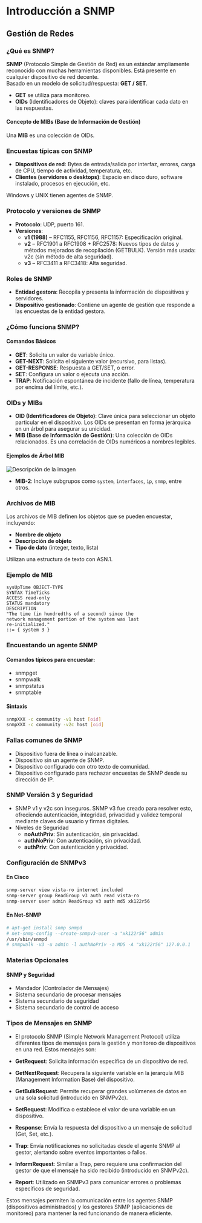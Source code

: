 # Introducción a SNMP

## Gestión de Redes

### ¿Qué es SNMP?

**SNMP** (Protocolo Simple de Gestión de Red) es un estándar ampliamente reconocido con muchas herramientas disponibles. Está presente en cualquier dispositivo de red decente.  
Basado en un modelo de solicitud/respuesta: **GET / SET**.

- **GET** se utiliza para monitoreo.
- **OIDs** (Identificadores de Objeto): claves para identificar cada dato en las respuestas.

#### Concepto de MIBs (Base de Información de Gestión)

Una **MIB** es una colección de OIDs.

### Encuestas típicas con SNMP

- **Dispositivos de red**: Bytes de entrada/salida por interfaz, errores, carga de CPU, tiempo de actividad, temperatura, etc.
- **Clientes (servidores o desktops)**: Espacio en disco duro, software instalado, procesos en ejecución, etc.

Windows y UNIX tienen agentes de SNMP.

### Protocolo y versiones de SNMP

- **Protocolo**: UDP, puerto 161.
- **Versiones**:
    - **v1 (1988)** – RFC1155, RFC1156, RFC1157: Especificación original.
    - **v2** – RFC1901 a RFC1908 + RFC2578: Nuevos tipos de datos y métodos mejorados de recopilación (GETBULK). Versión más usada: v2c (sin método de alta seguridad).
    - **v3** – RFC3411 a RFC3418: Alta seguridad.

### Roles de SNMP

- **Entidad gestora**: Recopila y presenta la información de dispositivos y servidores.
- **Dispositivo gestionado**: Contiene un agente de gestión que responde a las encuestas de la entidad gestora.

### ¿Cómo funciona SNMP?

#### Comandos Básicos

- **GET**: Solicita un valor de variable único.
- **GET-NEXT**: Solicita el siguiente valor (recursivo, para listas).
- **GET-RESPONSE**: Respuesta a GET/SET, o error.
- **SET**: Configura un valor o ejecuta una acción.
- **TRAP**: Notificación espontánea de incidente (fallo de línea, temperatura por encima del límite, etc.).

### OIDs y MIBs

- **OID (Identificadores de Objeto)**: Clave única para seleccionar un objeto particular en el dispositivo. Los OIDs se presentan en forma jerárquica en un árbol para asegurar su unicidad.
- **MIB (Base de Información de Gestión)**: Una colección de OIDs relacionados. Es una correlación de OIDs numéricos a nombres legibles.

#### Ejemplos de Árbol MIB
![Descripción de la imagen](https://www.incibe.es/sites/default/files/blog/SNMP/img_2_arbol_mib_representando_oid.png)

- **MIB-2**: Incluye subgrupos como `system`, `interfaces`, `ip`, `snmp`, entre otros.

### Archivos de MIB

Los archivos de MIB definen los objetos que se pueden encuestar, incluyendo:

- **Nombre de objeto**
- **Descripción de objeto**
- **Tipo de dato** (integer, texto, lista)

Utilizan una estructura de texto con ASN.1.

### Ejemplo de MIB

````plaintext
sysUpTime OBJECT-TYPE
SYNTAX TimeTicks
ACCESS read-only
STATUS mandatory
DESCRIPTION
"The time (in hundredths of a second) since the
network management portion of the system was last
re-initialized."
::= { system 3 }
````
### Encuestando un agente SNMP
#### Comandos típicos para encuestar:
- snmpget
- snmpwalk
- snmpstatus
- snmptable

#### Sintaxis
````bash
snmpXXX -c community -v1 host [oid]
snmpXXX -c community -v2c host [oid]
````
### Fallas comunes de SNMP
 - Dispositivo fuera de línea o inalcanzable.
 - Dispositivo sin un agente de SNMP.
 - Dispositivo configurado con otro texto de comunidad.
 - Dispositivo configurado para rechazar encuestas de SNMP desde su dirección de IP.
### SNMP Versión 3 y Seguridad
- SNMP v1 y v2c son inseguros. SNMP v3 fue creado para resolver esto, ofreciendo autenticación, integridad, privacidad y validez temporal mediante claves de usuario y firmas digitales.
- Niveles de Seguridad
  - **noAuthPriv**: Sin autenticación, sin privacidad.
  - **authNoPriv**: Con autenticación, sin privacidad.
  - **authPriv**: Con autenticación y privacidad.
### Configuración de SNMPv3
#### En Cisco
````java
snmp-server view vista-ro internet included
snmp-server group ReadGroup v3 auth read vista-ro
snmp-server user admin ReadGroup v3 auth md5 xk122r56
````

#### En Net-SNMP
````bash
# apt-get install snmp snmpd
# net-snmp-config --create-snmpv3-user -a "xk122r56" admin
/usr/sbin/snmpd
# snmpwalk -v3 -u admin -l authNoPriv -a MD5 -A "xk122r56" 127.0.0.1
````
### Materias Opcionales
#### SNMP y Seguridad
- Mandador (Controlador de Mensajes)
- Sistema secundario de procesar mensajes
- Sistema secundario de seguridad
- Sistema secundario de control de acceso

### Tipos de Mensajes en SNMP
- El protocolo SNMP (Simple Network Management Protocol) utiliza diferentes tipos de mensajes para la gestión y monitoreo de dispositivos en una red. Estos mensajes son:

- **GetRequest**: Solicita información específica de un dispositivo de red.
- **GetNextRequest**: Recupera la siguiente variable en la jerarquía MIB (Management Information Base) del dispositivo.
- **GetBulkRequest**: Permite recuperar grandes volúmenes de datos en una sola solicitud (introducido en SNMPv2c).
- **SetRequest**: Modifica o establece el valor de una variable en un dispositivo.
- **Response**: Envía la respuesta del dispositivo a un mensaje de solicitud (Get, Set, etc.).
- **Trap**: Envía notificaciones no solicitadas desde el agente SNMP al gestor, alertando sobre eventos importantes o fallos.
- **InformRequest**: Similar a Trap, pero requiere una confirmación del gestor de que el mensaje ha sido recibido (introducido en SNMPv2c).
- **Report**: Utilizado en SNMPv3 para comunicar errores o problemas específicos de seguridad.

Estos mensajes permiten la comunicación entre los agentes SNMP (dispositivos administrados) y los gestores SNMP (aplicaciones de monitoreo) para mantener la red funcionando de manera eficiente.